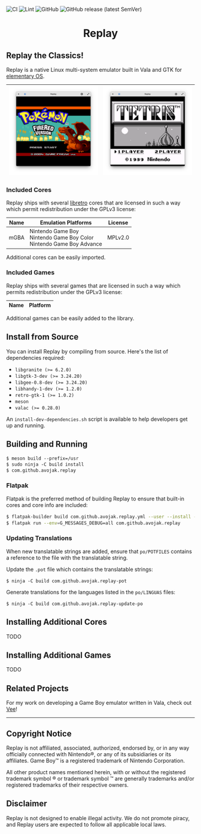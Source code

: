 ![CI](https://github.com/avojak/replay/workflows/CI/badge.svg)
![Lint](https://github.com/avojak/replay/workflows/Lint/badge.svg)
![GitHub](https://img.shields.io/github/license/avojak/replay.svg?color=blue)
![GitHub release (latest SemVer)](https://img.shields.io/github/v/release/avojak/replay?sort=semver)

<!-- <p align="center">
  <img src="data/assets/replay.svg" alt="Icon" />
</p> -->
<h1 align="center">Replay</h1>
<!-- <p align="center">
  <a href="https://appcenter.elementary.io/com.github.avojak.replay"><img src="https://appcenter.elementary.io/badge.svg" alt="Get it on AppCenter" /></a>
</p> -->

## Replay the Classics!

Replay is a native Linux multi-system emulator built in Vala and GTK for [elementary OS](https://elementary.io).

| ![Screenshot](data/assets/screenshots/replay-screenshot-01.png) | ![Screenshot](data/assets/screenshots/replay-screenshot-02.png) |
|------------------------------------------------------------------|------------------------------------------------------------------|

### Included Cores

Replay ships with several [libretro](https://www.libretro.com) cores that are licensed in such a way which permit redistribution under the GPLv3 license:

| Name | Emulation Platforms | License |
| ---- | ------------------ | ------- |
| mGBA | Nintendo Game Boy<br>Nintendo Game Boy Color<br>Nintendo Game Boy Advance | MPLv2.0 |

Additional cores can be easily imported.

### Included Games

Replay ships with several games that are licensed in such a way which permits redistribution under the GPLv3 license:

| Name | Platform |
| ---- | -------- |

Additional games can be easily added to the library.

## Install from Source

You can install Replay by compiling from source. Here's the list of
dependencies required:

- `libgranite (>= 6.2.0)`
- `libgtk-3-dev (>= 3.24.20)`
- `libgee-0.8-dev (>= 3.24.20)`
- `libhandy-1-dev (>= 1.2.0)`
- `retro-gtk-1 (>= 1.0.2)`
- `meson`
- `valac (>= 0.28.0)`

An `install-dev-dependencies.sh` script is available to help developers get up and running.

## Building and Running

```
$ meson build --prefix=/usr
$ sudo ninja -C build install
$ com.github.avojak.replay
```

### Flatpak

Flatpak is the preferred method of building Replay to ensure that built-in cores and core info are included:

```bash
$ flatpak-builder build com.github.avojak.replay.yml --user --install --force-clean
$ flatpak run --env=G_MESSAGES_DEBUG=all com.github.avojak.replay
```

### Updating Translations

When new translatable strings are added, ensure that `po/POTFILES` contains a
reference to the file with the translatable string.

Update the `.pot` file which contains the translatable strings:

```
$ ninja -C build com.github.avojak.replay-pot
```

Generate translations for the languages listed in the `po/LINGUAS` files:

```
$ ninja -C build com.github.avojak.replay-update-po
```

## Installing Additional Cores

TODO

## Installing Additional Games

TODO

## Related Projects

For my work on developing a Game Boy emulator written in Vala, check out [Vee](https://github.com/avojak/vee)!

---

## Copyright Notice

Replay is not affiliated, associated, authorized, endorsed by, or in any way officially connected with Nintendo&reg;, or any of its subsidiaries or its affiliates. Game Boy&trade; is a registered trademark of Nintendo Corporation.

All other product names mentioned herein, with or without the registered trademark symbol &reg; or trademark symbol &trade; are generally trademarks and/or registered trademarks of their respective owners.

## Disclaimer

Replay is not designed to enable illegal activity. We do not promote piracy, and Replay users are expected to follow all applicable local laws.